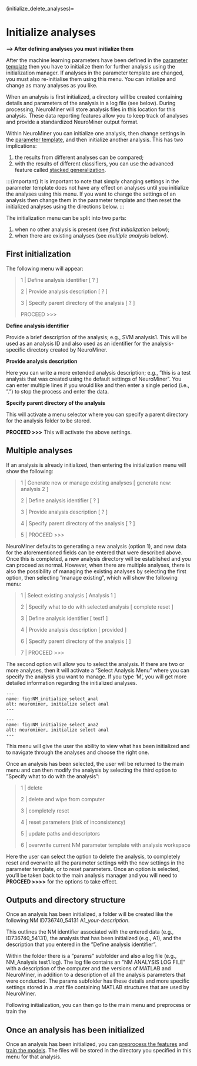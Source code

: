 (initialize_delete_analyses)=
# Initialize analyses

**--> After defining analyses you must initialize them**

After the machine learning parameters have been defined in the [parameter template](preprocessing_pipeline) then you have to initialize them for further analysis using the initialization manager. If analyses in the parameter template are changed, you must also re-initialise them using this menu. You can initialize and change as many analyses as you like.

When an analysis is first initialized, a directory will be created containing details and parameters of the analysis in a log file (see below). During processing, NeuroMiner will store analysis files in this location for this analysis. These data reporting features allow you to keep track of analyses and provide a standardized NeuroMiner output format.

Within NeuroMiner you can initialize one analysis, then change settings in the [parameter template](preprocessing_pipeline), and then initialize another analysis. This has two implications:

1. the results from different analyses can be compared;
2. with the results of different classifiers, you can use the advanced feature called [stacked generalization](ensemble_generation_strategies).

:::{important}
It is important to note that simply changing settings in the parameter template does not have any effect on analyses until you initialize the analyses using this menu. If you want to change the settings of an analysis then change them in the parameter template and then reset the initialized analyses using the directions below.
:::

The initialization menu can be split into two parts:
1. when no other analysis is present (see *first initialization* below);
2. when there are existing analyses (see *multiple analysis* below).


## First initialization

The following menu will appear:

> 1 | Define analysis identifier [ ? ]
>
> 2 | Provide analysis description [ ? ]
>
> 3 | Specify parent directory of the analysis [ ? ]
>
> PROCEED >>>

**Define analysis identifier**

Provide a brief description of the analysis; e.g., SVM analysis1. This will be used as an analysis ID and also used as an identifier for the analysis-specific directory created by NeuroMiner.

**Provide analysis description**

Here you can write a more extended analysis description; e.g., ”this is a test analysis that was created using the default settings of NeuroMiner”. You can enter multiple lines if you would like and then enter a single period (i.e., ”.”) to stop the process and enter the data.

**Specify parent directory of the analysis**

This will activate a menu selector where you can specify a parent directory for the analysis folder to be stored.

**PROCEED >>>** This will activate the above settings.

## Multiple analyses

If an analysis is already initialized, then entering the initialization menu will show the following:

> 1 | Generate new or manage existing analyses [ generate new: analysis 2 ]
>
> 2 | Define analysis identifier [ ? ]
>
> 3 | Provide analysis description [ ? ]
>
> 4 | Specify parent directory of the analysis [ ? ]
>
> 5 | PROCEED >>>

NeuroMiner defaults to generating a new analysis (option 1), and new data for the aforementioned fields can be entered that were described above. Once this is completed, a new analysis directory will be established and you can proceed as normal. However, when there are multiple analyses, there is also the possibility of managing the existing analyses by selecting the first option, then selecting ”manage existing”, which will show the following menu:

> 1 | Select existing analysis [ Analysis 1 ]
>
> 2 | Specify what to do with selected analysis [ complete reset ]
>
> 3 | Define analysis identifier [ test1 ]
>
> 4 | Provide analysis description [ provided ]
>
> 6 | Specify parent directory of the analysis [ ]
>
> 7 | PROCEED >>>

The second option will allow you to select the analysis. If there are two or more analyses, then it will activate a ”Select Analysis Menu” where you can specify the analysis you want to manage. If you type ‘M’, you will get more detailed information regarding the initialized analyses.

```{figure} Images/NM_initialize_select_anal.png
---
name: fig:NM_initialize_select_anal
alt: neurominer, initialize select anal
---
```

```{figure} Images/NM_initialize_select_anal2.png
---
name: fig:NM_initialize_select_ana2
alt: neurominer, initialize select anal
---
```

This menu will give the user the ability to view what has been initialized and to navigate through the analyses and choose the right one.

Once an analysis has been selected, the user will be returned to the main menu and can then modify the analysis by selecting the third option to ”Specify what to do with the analysis”:

> 1 | delete
>
> 2 | delete and wipe from computer
>
> 3 | completely reset
>
> 4 | reset parameters (risk of inconsistency)
>
> 5 | update paths and descriptors
>
> 6 | overwrite current NM parameter template with analysis workspace


Here the user can select the option to delete the analysis, to completely reset and overwrite all the parameter settings with the new settings in the parameter template, or to reset parameters. Once an option is selected, you’ll be taken back to the main analysis manager and you will need to **PROCEED >>>>** for the options to take effect.

## Outputs and directory structure

Once an analysis has been initialized, a folder will be created like the following:NM ID736740_54131 A1_*your-description*.

This outlines the NM identifier associated with the entered data (e.g., ID736740_54131), the analysis that has been initialized (e.g., A1), and the description that you entered in the ”Define analysis identifier”.

Within the folder there is a ”params” subfolder and also a log file (e.g., NM_Analysis test1.log). The log file contains an ”NM ANALYSIS LOG FILE” with a description of the computer and the versions of MATLAB and NeuroMiner, in addition to a description of all the analysis parameters that were conducted. The params subfolder has these details and more specific settings stored in a .mat file containing MATLAB structures that are used by NeuroMiner.

Following initialization, you can then go to the main menu and preprocess or train the

## Once an analysis has been initialized

Once an analysis has been initialized, you can [preprocess the features](mainmenu_preprocess_features) and [train the models](train_supervised_classifiers). The files will be stored in the directory you specified in this menu for that analysis.
